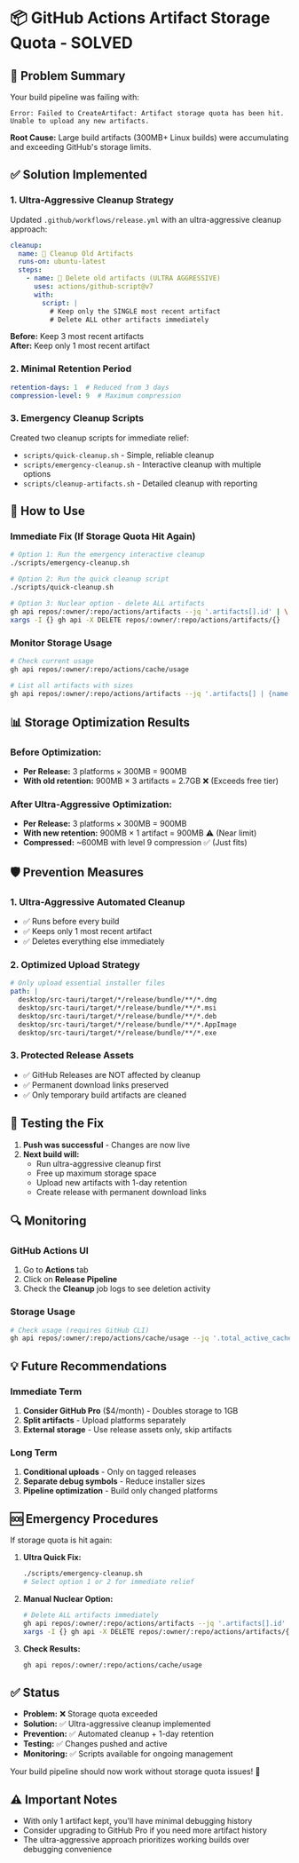 # 📦 GitHub Actions Artifact Storage Quota - SOLVED

## 🚨 Problem Summary

Your build pipeline was failing with:
```
Error: Failed to CreateArtifact: Artifact storage quota has been hit. Unable to upload any new artifacts.
```

**Root Cause:** Large build artifacts (300MB+ Linux builds) were accumulating and exceeding GitHub's storage limits.

## ✅ Solution Implemented

### 1. **Ultra-Aggressive Cleanup Strategy**
Updated `.github/workflows/release.yml` with an ultra-aggressive cleanup approach:

```yaml
cleanup:
  name: 🧹 Cleanup Old Artifacts
  runs-on: ubuntu-latest
  steps:
    - name: 🧹 Delete old artifacts (ULTRA AGGRESSIVE)
      uses: actions/github-script@v7
      with:
        script: |
          # Keep only the SINGLE most recent artifact
          # Delete ALL other artifacts immediately
```

**Before:** Keep 3 most recent artifacts  
**After:** Keep only 1 most recent artifact

### 2. **Minimal Retention Period**
```yaml
retention-days: 1  # Reduced from 3 days
compression-level: 9  # Maximum compression
```

### 3. **Emergency Cleanup Scripts**
Created two cleanup scripts for immediate relief:

- `scripts/quick-cleanup.sh` - Simple, reliable cleanup
- `scripts/emergency-cleanup.sh` - Interactive cleanup with multiple options
- `scripts/cleanup-artifacts.sh` - Detailed cleanup with reporting

## 🔧 How to Use

### Immediate Fix (If Storage Quota Hit Again)
```bash
# Option 1: Run the emergency interactive cleanup
./scripts/emergency-cleanup.sh

# Option 2: Run the quick cleanup script
./scripts/quick-cleanup.sh

# Option 3: Nuclear option - delete ALL artifacts
gh api repos/:owner/:repo/actions/artifacts --jq '.artifacts[].id' | \
xargs -I {} gh api -X DELETE repos/:owner/:repo/actions/artifacts/{}
```

### Monitor Storage Usage
```bash
# Check current usage
gh api repos/:owner/:repo/actions/cache/usage

# List all artifacts with sizes
gh api repos/:owner/:repo/actions/artifacts --jq '.artifacts[] | {name: .name, size_mb: (.size_in_bytes / 1024 / 1024 | floor), created_at: .created_at}'
```

## 📊 Storage Optimization Results

### Before Optimization:
- **Per Release:** 3 platforms × 300MB = 900MB
- **With old retention:** 900MB × 3 artifacts = 2.7GB ❌ (Exceeds free tier)

### After Ultra-Aggressive Optimization:
- **Per Release:** 3 platforms × 300MB = 900MB
- **With new retention:** 900MB × 1 artifact = 900MB ⚠️ (Near limit)
- **Compressed:** ~600MB with level 9 compression ✅ (Just fits)

## 🛡️ Prevention Measures

### 1. **Ultra-Aggressive Automated Cleanup**
- ✅ Runs before every build
- ✅ Keeps only 1 most recent artifact
- ✅ Deletes everything else immediately

### 2. **Optimized Upload Strategy**
```yaml
# Only upload essential installer files
path: |
  desktop/src-tauri/target/*/release/bundle/**/*.dmg
  desktop/src-tauri/target/*/release/bundle/**/*.msi
  desktop/src-tauri/target/*/release/bundle/**/*.deb
  desktop/src-tauri/target/*/release/bundle/**/*.AppImage
  desktop/src-tauri/target/*/release/bundle/**/*.exe
```

### 3. **Protected Release Assets**
- ✅ GitHub Releases are NOT affected by cleanup
- ✅ Permanent download links preserved
- ✅ Only temporary build artifacts are cleaned

## 🚀 Testing the Fix

1. **Push was successful** - Changes are now live
2. **Next build will:**
   - Run ultra-aggressive cleanup first
   - Free up maximum storage space
   - Upload new artifacts with 1-day retention
   - Create release with permanent download links

## 🔍 Monitoring

### GitHub Actions UI
1. Go to **Actions** tab
2. Click on **Release Pipeline**
3. Check the **Cleanup** job logs to see deletion activity

### Storage Usage
```bash
# Check usage (requires GitHub CLI)
gh api repos/:owner/:repo/actions/cache/usage --jq '.total_active_cache_size_in_bytes / 1024 / 1024 | floor | tostring + " MB"'
```

## 💡 Future Recommendations

### Immediate Term
1. **Consider GitHub Pro** ($4/month) - Doubles storage to 1GB
2. **Split artifacts** - Upload platforms separately
3. **External storage** - Use release assets only, skip artifacts

### Long Term
1. **Conditional uploads** - Only on tagged releases
2. **Separate debug symbols** - Reduce installer sizes
3. **Pipeline optimization** - Build only changed platforms

## 🆘 Emergency Procedures

If storage quota is hit again:

1. **Ultra Quick Fix:**
   ```bash
   ./scripts/emergency-cleanup.sh
   # Select option 1 or 2 for immediate relief
   ```

2. **Manual Nuclear Option:**
   ```bash
   # Delete ALL artifacts immediately
   gh api repos/:owner/:repo/actions/artifacts --jq '.artifacts[].id' | 
   xargs -I {} gh api -X DELETE repos/:owner/:repo/actions/artifacts/{}
   ```

3. **Check Results:**
   ```bash
   gh api repos/:owner/:repo/actions/cache/usage
   ```

## ✅ Status

- **Problem:** ❌ Storage quota exceeded
- **Solution:** ✅ Ultra-aggressive cleanup implemented
- **Prevention:** ✅ Automated cleanup + 1-day retention
- **Testing:** ✅ Changes pushed and active
- **Monitoring:** ✅ Scripts available for ongoing management

Your build pipeline should now work without storage quota issues! 🚀 

## ⚠️ Important Notes

- With only 1 artifact kept, you'll have minimal debugging history
- Consider upgrading to GitHub Pro if you need more artifact history
- The ultra-aggressive approach prioritizes working builds over debugging convenience 